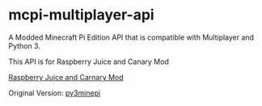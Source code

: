 # mcpi-multiplayer-api

A Modded Minecraft Pi Edition API that is compatible with Multiplayer and Python 3.

This API is for Raspberry Juice and Canary Mod

[Raspberry Juice and Carnary Mod](http://www.stuffaboutcode.com/2014/10/minecraft-raspberryjuice-and-canarymod.html)

Original Version:
[py3minepi](https://github.com/py3minepi/py3minepi)

